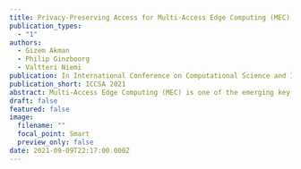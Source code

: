 ```yaml
---
title: Privacy-Preserving Access for Multi-Access Edge Computing (MEC) Applications
publication_types:
  - "1"
authors:
  - Gizem Akman
  - Philip Ginzboorg
  - Valtteri Niemi
publication: In International Conference on Computational Science and Its Applications - ICCSA 2021
publication_short: ICCSA 2021
abstract: Multi-Access Edge Computing (MEC) is one of the emerging key technologies in Fifth Generation (5G) Mobile Networks, providing reduced end-to-end latency for applications and reduced load in the transport network. This paper is about user privacy in MEC within 5G. We consider a basic MEC usage scenario, where the user accesses an application hosted in the MEC platform via the radio access network of the Mobile Network Operator (MNO). First, we create a system model based on this scenario, then define the adversary model and privacy requirements for this system model. Second, we introduce a privacy-preserving access solution for the system model and analyze the solution against the privacy requirements.
draft: false
featured: false
image:
  filename: ""
  focal_point: Smart
  preview_only: false
date: 2021-09-09T22:17:00.000Z
---
```

